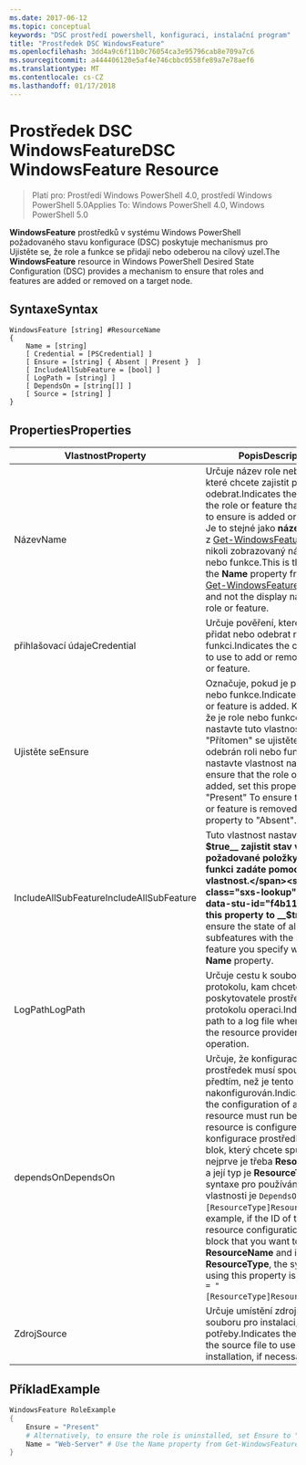 ```yaml
---
ms.date: 2017-06-12
ms.topic: conceptual
keywords: "DSC prostředí powershell, konfiguraci, instalační program"
title: "Prostředek DSC WindowsFeature"
ms.openlocfilehash: 3dd4a9c6f11b0c76054ca3e95796cab8e709a7c6
ms.sourcegitcommit: a444406120e5af4e746cbbc0558fe89a7e78aef6
ms.translationtype: MT
ms.contentlocale: cs-CZ
ms.lasthandoff: 01/17/2018
---
```

# <a name="dsc-windowsfeature-resource"></a><span data-ttu-id="f4b11-103">Prostředek DSC WindowsFeature</span><span class="sxs-lookup"><span data-stu-id="f4b11-103">DSC WindowsFeature Resource</span></span>

> <span data-ttu-id="f4b11-104">Platí pro: Prostředí Windows PowerShell 4.0, prostředí Windows PowerShell 5.0</span><span class="sxs-lookup"><span data-stu-id="f4b11-104">Applies To: Windows PowerShell 4.0, Windows PowerShell 5.0</span></span>

<span data-ttu-id="f4b11-105">**WindowsFeature** prostředků v systému Windows PowerShell požadovaného stavu konfigurace (DSC) poskytuje mechanismus pro Ujistěte se, že role a funkce se přidají nebo odeberou na cílový uzel.</span><span class="sxs-lookup"><span data-stu-id="f4b11-105">The **WindowsFeature** resource in Windows PowerShell Desired State Configuration (DSC) provides a mechanism to ensure that roles and features are added or removed on a target node.</span></span>

## <a name="syntax"></a><span data-ttu-id="f4b11-106">Syntaxe</span><span class="sxs-lookup"><span data-stu-id="f4b11-106">Syntax</span></span>

```
WindowsFeature [string] #ResourceName
{
    Name = [string]
    [ Credential = [PSCredential] ]
    [ Ensure = [string] { Absent | Present }  ]
    [ IncludeAllSubFeature = [bool] ]
    [ LogPath = [string] ]
    [ DependsOn = [string[]] ]
    [ Source = [string] ]
}
```

## <a name="properties"></a><span data-ttu-id="f4b11-107">Properties</span><span class="sxs-lookup"><span data-stu-id="f4b11-107">Properties</span></span>

|  <span data-ttu-id="f4b11-108">Vlastnost</span><span class="sxs-lookup"><span data-stu-id="f4b11-108">Property</span></span>  |  <span data-ttu-id="f4b11-109">Popis</span><span class="sxs-lookup"><span data-stu-id="f4b11-109">Description</span></span>   | 
|---|---| 
| <span data-ttu-id="f4b11-110">Název</span><span class="sxs-lookup"><span data-stu-id="f4b11-110">Name</span></span>| <span data-ttu-id="f4b11-111">Určuje název role nebo funkce, které chcete zajistit přidat nebo odebrat.</span><span class="sxs-lookup"><span data-stu-id="f4b11-111">Indicates the name of the role or feature that you want to ensure is added or removed.</span></span> <span data-ttu-id="f4b11-112">Je to stejné jako __název__ vlastnost z [Get-WindowsFeature](/powershell/module/servermanager/Get-WindowsFeature) rutiny a nikoli zobrazovaný název role nebo funkce.</span><span class="sxs-lookup"><span data-stu-id="f4b11-112">This is the same as the __Name__ property from the [Get-WindowsFeature](/powershell/module/servermanager/Get-WindowsFeature) cmdlet, and not the display name of the role or feature.</span></span>| 
| <span data-ttu-id="f4b11-113">přihlašovací údaje</span><span class="sxs-lookup"><span data-stu-id="f4b11-113">Credential</span></span>| <span data-ttu-id="f4b11-114">Určuje pověření, které můžete přidat nebo odebrat roli nebo funkci.</span><span class="sxs-lookup"><span data-stu-id="f4b11-114">Indicates the credentials to use to add or remove the role or feature.</span></span>| 
| <span data-ttu-id="f4b11-115">Ujistěte se</span><span class="sxs-lookup"><span data-stu-id="f4b11-115">Ensure</span></span>| <span data-ttu-id="f4b11-116">Označuje, pokud je přidána role nebo funkce.</span><span class="sxs-lookup"><span data-stu-id="f4b11-116">Indicates if the role or feature is added.</span></span> <span data-ttu-id="f4b11-117">K zajištění, že je role nebo funkce přidané, nastavte tuto vlastnost "Přítomen" se ujistěte, že je odebrán roli nebo funkci, nastavte vlastnost na "Chybí".</span><span class="sxs-lookup"><span data-stu-id="f4b11-117">To ensure that the role or feature is added, set this property to "Present" To ensure that the role or feature is removed, set the property to "Absent".</span></span>| 
| <span data-ttu-id="f4b11-118">IncludeAllSubFeature</span><span class="sxs-lookup"><span data-stu-id="f4b11-118">IncludeAllSubFeature</span></span>| <span data-ttu-id="f4b11-119">Tuto vlastnost nastavit na __$true__ zajistit stav všechny požadované položky se stavem funkci zadáte pomocí __název__ vlastnost.</span><span class="sxs-lookup"><span data-stu-id="f4b11-119">Set this property to __$true__ to ensure the state of all required subfeatures with the state of the feature you specify with the __Name__ property.</span></span>| 
| <span data-ttu-id="f4b11-120">LogPath</span><span class="sxs-lookup"><span data-stu-id="f4b11-120">LogPath</span></span>| <span data-ttu-id="f4b11-121">Určuje cestu k souboru protokolu, kam chcete poskytovatele prostředků do protokolu operaci.</span><span class="sxs-lookup"><span data-stu-id="f4b11-121">Indicates the path to a log file where you want the resource provider to log the operation.</span></span>| 
| <span data-ttu-id="f4b11-122">dependsOn</span><span class="sxs-lookup"><span data-stu-id="f4b11-122">DependsOn</span></span>| <span data-ttu-id="f4b11-123">Určuje, že konfigurace jiný prostředek musí spouštět předtím, než je tento prostředek nakonfigurován.</span><span class="sxs-lookup"><span data-stu-id="f4b11-123">Indicates that the configuration of another resource must run before this resource is configured.</span></span> <span data-ttu-id="f4b11-124">Pokud ID konfigurace prostředků skriptu blok, který chcete spustit nejprve je třeba __ResourceName__ a její typ je __ResourceType__, syntaxe pro používání této vlastnosti je `DependsOn = "[ResourceType]ResourceName"`.</span><span class="sxs-lookup"><span data-stu-id="f4b11-124">For example, if the ID of the resource configuration script block that you want to run first is __ResourceName__ and its type is __ResourceType__, the syntax for using this property is `DependsOn = "[ResourceType]ResourceName"`.</span></span>| 
| <span data-ttu-id="f4b11-125">Zdroj</span><span class="sxs-lookup"><span data-stu-id="f4b11-125">Source</span></span>| <span data-ttu-id="f4b11-126">Určuje umístění zdrojového souboru pro instalaci, v případě potřeby.</span><span class="sxs-lookup"><span data-stu-id="f4b11-126">Indicates the location of the source file to use for installation, if necessary.</span></span>| 

## <a name="example"></a><span data-ttu-id="f4b11-127">Příklad</span><span class="sxs-lookup"><span data-stu-id="f4b11-127">Example</span></span>
```powershell
WindowsFeature RoleExample
{
    Ensure = "Present" 
    # Alternatively, to ensure the role is uninstalled, set Ensure to "Absent"
    Name = "Web-Server" # Use the Name property from Get-WindowsFeature  
}
```

